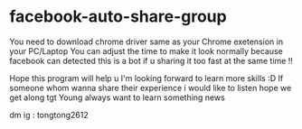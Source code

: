 # facebook-auto-share-group

You need to download chrome driver same as your Chrome exetension in your PC/Laptop 
You can adjust the time to make it look normally because facebook can detected this is a bot if u sharing it too fast at the same time !! 

Hope this program will help u 
I'm looking forward to learn more skills :D
If someone whom wanna share their experience i would like to listen hope we get along tgt 
Young always want to learn something news  

dm ig : tongtong2612
